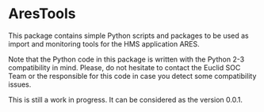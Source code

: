 # AresTools

This package contains simple Python scripts and packages to be used
as import and monitoring tools for the HMS application ARES.

Note that the Python code in this package is written with the Python 2-3
compatibility in mind.  Please, do not hesitate to contact the Euclid 
SOC Team or the responsible for this code in case you detect some 
compatibility issues.

This is still a work in progress.  It can be considered as the version 0.0.1.

